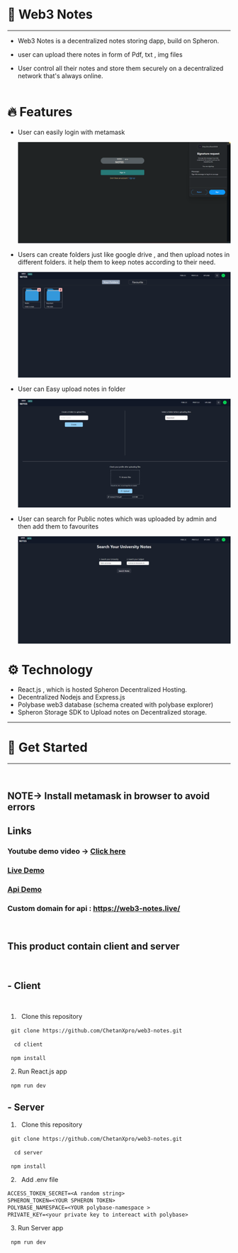 # 👋 Web3 Notes
  <hr/>

- Web3 Notes is a decentralized notes storing dapp, build on Spheron.

- user can upload there notes in form of Pdf, txt , img files <br/>

- User control all their notes and store them securely on a decentralized network that's always online.<br/>
  <br/>

# 🔥 Features

- User can easily login with metamask

  <img   src='./images/login.png' /> <br/>

- Users can create folders just like google drive , and then upload notes in different folders.
  it help them to keep notes according to their need.

  <img src='./images/folder.png' /> <br/>

- User can Easy upload notes in folder

  <img src='./images/upload.png' /> <br/>

- User can search for Public notes which was uploaded by admin and then add them to favourites

  <img src='./images/public.png' /> <br/>

# ⚙️ Technology

- React.js , which is hosted Spheron Decentralized Hosting.
- Decentralized Nodejs and Express.js
- Polybase web3 database (schema created with polybase explorer)
- Spheron Storage SDK to Upload notes on Decentralized storage.

<hr/>

# 🔨 Get Started

<hr/>
<br/>

## NOTE-> Install metamask in browser to avoid errors

## Links

### Youtube demo video -> [Click here](https://www.youtube.com/watch?v=nL_3tIjX9-k)

### [Live Demo](https://web3-frontend-fd09a5.spheron.app/)

### [Api Demo](http://provider.palmito.duckdns.org:32748/)

### Custom domain for api : https://web3-notes.live/

<br/>

## This product contain client and server

<br/>

## - Client

<br/>

1. &nbsp; Clone this repository

&nbsp; `git clone https://github.com/ChetanXpro/web3-notes.git`

&nbsp; ` cd client`

&nbsp; `npm install`

2. Run React.js app

&nbsp; `npm run dev`

## - Server

1. &nbsp; Clone this repository

&nbsp; `git clone https://github.com/ChetanXpro/web3-notes.git`

&nbsp; ` cd server`

&nbsp; `npm install`

2. &nbsp; Add .env file

```
ACCESS_TOKEN_SECRET=<A random string>
SPHERON_TOKEN=<YOUR SPHERON TOKEN>
POLYBASE_NAMESPACE=<YOUR polybase-namespace >
PRIVATE_KEY=<your private key to intereact with polybase>
```

3. Run Server app

&nbsp; `npm run dev`
